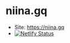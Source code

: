 # niina.gq
- Site: https://niina.gq
- [![Netlify Status](https://api.netlify.com/api/v1/badges/34d7a9a3-bbc4-4f14-afc8-9addec05f22e/deploy-status)](https://app.netlify.com/sites/niina/deploys)
